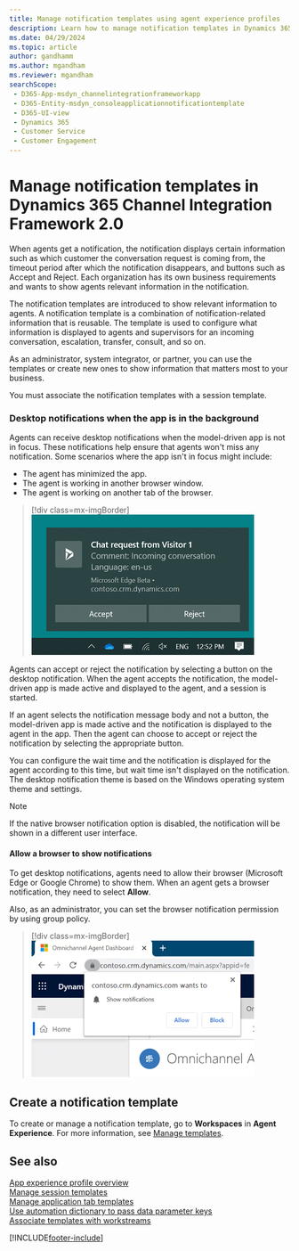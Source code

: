 ```yaml
---
title: Manage notification templates using agent experience profiles
description: Learn how to manage notification templates in Dynamics 365 Channel Integration Framework 2.0.
ms.date: 04/29/2024
ms.topic: article
author: gandhamm
ms.author: mgandham
ms.reviewer: mgandham
searchScope: 
 - D365-App-msdyn_channelintegrationframeworkapp 
 - D365-Entity-msdyn_consoleapplicationnotificationtemplate
 - D365-UI-view
 - Dynamics 365 
 - Customer Service 
 - Customer Engagement
---
```


# Manage notification templates in Dynamics 365 Channel Integration Framework 2.0


When agents get a notification, the notification displays certain information such as which customer the conversation request is coming from, the timeout period after which the notification disappears, and buttons such as Accept and Reject. Each organization has its own business requirements and wants to show agents relevant information in the notification.

The notification templates are introduced to show relevant information to agents. A notification template is a combination of notification-related information that is reusable. The template is used to configure what information is displayed to agents and supervisors for an incoming conversation, escalation, transfer, consult, and so on.

As an administrator, system integrator, or partner, you can use the templates or create new ones to show information that matters most to your business.

You must associate the notification templates with a session template.

### Desktop notifications when the app is in the background

Agents can receive desktop notifications when the model-driven app is not in focus. These notifications help ensure that agents won't miss any notification. Some scenarios where the app isn't in focus might include: 

- The agent has minimized the app.
- The agent is working in another browser window.
- The agent is working on another tab of the browser.

 > [!div class=mx-imgBorder]
 > ![Desktop notification.](../../media/desktop-notification.png "Desktop notification")

Agents can accept or reject the notification by selecting a button on the desktop notification. When the agent accepts the notification, the model-driven app is made active and displayed to the agent, and a session is started.

If an agent selects the notification message body and not a button, the model-driven app is made active and the notification is displayed to the agent in the app. Then the agent can choose to accept or reject the notification by selecting the appropriate button.

You can configure the wait time and the notification is displayed for the agent according to this time, but wait time isn't displayed on the notification. The desktop notification theme is based on the Windows operating system theme and settings.

> [!Note]
> If the native browser notification option is disabled, the notification will be shown in a different user interface.

#### Allow a browser to show notifications

To get desktop notifications, agents need to allow their browser (Microsoft Edge or Google Chrome) to show them. When an agent gets a browser notification, they need to select **Allow**.

Also, as an administrator, you can set the browser notification permission by using group policy.

 > [!div class=mx-imgBorder]
 > ![Allow desktop notifications.](../../media/allow-desktop-notification.png "Allow desktop notifications")

## Create a notification template

To create or manage a notification template, go to **Workspaces** in **Agent Experience**. For more information, see [Manage templates](../../../customer-service/administer/notification-templates.md#manage-templates).

## See also

[App experience profile overview](../../../customer-service/administer/overview.md)  
[Manage session templates](session-templates-cif.md)  
[Manage application tab templates](application-tab-templates-cif.md)  
[Use automation dictionary to pass data parameter keys](automation-dictionary-keys-cif.md)  
[Associate templates with workstreams](associate-templates-cif.md)  

[!INCLUDE[footer-include](../../../includes/footer-banner.md)]
